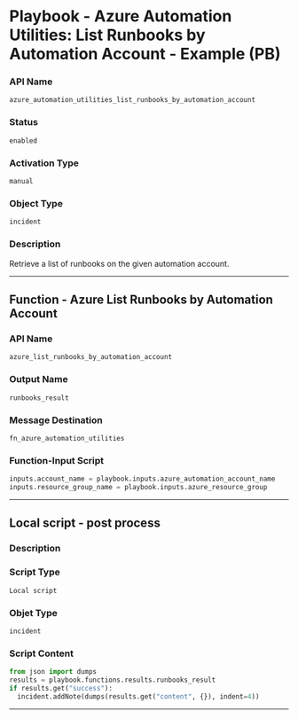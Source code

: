 <!--
    DO NOT MANUALLY EDIT THIS FILE
    THIS FILE IS AUTOMATICALLY GENERATED WITH resilient-sdk codegen
    Generated with resilient-sdk v49.1.51
-->

# Playbook - Azure Automation Utilities: List Runbooks by Automation Account - Example (PB)

### API Name
`azure_automation_utilities_list_runbooks_by_automation_account`

### Status
`enabled`

### Activation Type
`manual`

### Object Type
`incident`

### Description
Retrieve a list of runbooks on the given automation account.


---
## Function - Azure List Runbooks by Automation Account

### API Name
`azure_list_runbooks_by_automation_account`

### Output Name
`runbooks_result`

### Message Destination
`fn_azure_automation_utilities`

### Function-Input Script
```python
inputs.account_name = playbook.inputs.azure_automation_account_name
inputs.resource_group_name = playbook.inputs.azure_resource_group
```

---

## Local script - post process

### Description


### Script Type
`Local script`

### Objet Type
`incident`

### Script Content
```python
from json import dumps
results = playbook.functions.results.runbooks_result
if results.get("success"):
  incident.addNote(dumps(results.get("content", {}), indent=4))
```

---
